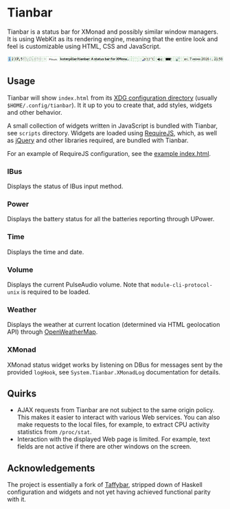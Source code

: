 Tianbar
=======

Tianbar is a status bar for XMonad and possibly similar window managers. It is
using WebKit as its rendering engine, meaning that the entire look and feel is
customizable using HTML, CSS and JavaScript.

![Screenshot](tianbar.png)

Usage
-----

Tianbar will show `index.html` from its [XDG configuration directory][xdg]
(usually `$HOME/.config/tianbar`). It it up to you to create that, add styles,
widgets and other behavior.

A small collection of widgets written in JavaScript is bundled with Tianbar,
see `scripts` directory. Widgets are loaded using [RequireJS][requirejs],
which, as well as [jQuery][jquery] and other libraries required, are bundled
with Tianbar.

For an example of RequireJS configuration, see the
[example index.html](index.html).

### IBus

Displays the status of IBus input method.

### Power

Displays the battery status for all the batteries reporting through UPower.

### Time

Displays the time and date.

### Volume

Displays the current PulseAudio volume. Note that `module-cli-protocol-unix`
is required to be loaded.

### Weather

Displays the weather at current location (determined via HTML geolocation API)
through [OpenWeatherMap][openweathermap].

### XMonad

XMonad status widget works by listening on DBus for messages sent by the
provided `logHook`, see `System.Tianbar.XMonadLog` documentation for details.

Quirks
------

* AJAX requests from Tianbar are not subject to the same origin policy. This
  makes it easier to interact with various Web services. You can also make
  requests to the local files, for example, to extract CPU activity statistics
  from `/proc/stat`.
* Interaction with the displayed Web page is limited. For example, text fields
  are not active if there are other windows on the screen.

Acknowledgements
----------------

The project is essentially a fork of [Taffybar][taffybar], stripped down of
Haskell configuration and widgets and not yet having achieved functional parity
with it.

[freegeoip]: http://freegeoip.net/
[jquery]: http://jquery.com/
[openweathermap]: http://openweathermap.org/
[requirejs]: http://requirejs.org/
[taffybar]: https://github.com/travitch/taffybar
[xdg]: http://standards.freedesktop.org/basedir-spec/basedir-spec-latest.html
